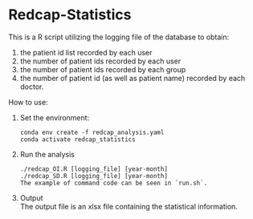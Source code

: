 # Redcap-Statistics
This is a R script utilizing the logging file of the database to obtain:    
  1. the patient id list recorded by each user  
  2. the number of patient ids recorded by each user  
  3. the number of patient ids recorded by each group  
  4. the number of patient id (as well as patient name) recorded by each doctor.  

How to use:   
1. Set the environment:      
   ```   
   conda env create -f redcap_analysis.yaml
   conda activate redcap_statistics
   ```     
2. Run the analysis     
   ```
   ./redcap_OI.R [logging_file] [year-month]
   ./redcap_SD.R [logging_file] [year-month]
   The example of command code can be seen in `run.sh`.            
   ```
3. Output          
   The output file is an xlsx file containing the statistical information.
